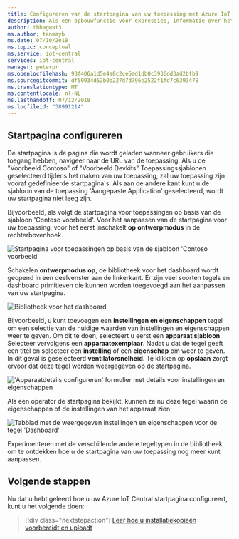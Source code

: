 ```yaml
---
title: Configureren van de startpagina van uw toepassing met Azure IoT Central | Microsoft Docs
description: Als een opbouwfunctie voor expressies, informatie over het configureren van de startpagina van uw Azure IoT Central-toepassing.
author: tbhagwat3
ms.author: tanmayb
ms.date: 07/10/2018
ms.topic: conceptual
ms.service: iot-central
services: iot-central
manager: peterpr
ms.openlocfilehash: 93f406a1d5e4a8c2ce5ad1db0c3936dd3ad2bfb9
ms.sourcegitcommit: df50934d52b0b227d7d796e2522f1fd7c6393478
ms.translationtype: MT
ms.contentlocale: nl-NL
ms.lasthandoff: 07/12/2018
ms.locfileid: "38991214"
---
```

## <a name="configuring-homepage"></a>Startpagina configureren

De startpagina is de pagina die wordt geladen wanneer gebruikers die toegang hebben, navigeer naar de URL van de toepassing. Als u de "Voorbeeld Contoso" of "Voorbeeld Devkits" Toepassingssjablonen geselecteerd tijdens het maken van uw toepassing, zal uw toepassing zijn vooraf gedefinieerde startpagina's. Als aan de andere kant kunt u de sjabloon van de toepassing 'Aangepaste Application' geselecteerd, wordt uw startpagina niet leeg zijn.

Bijvoorbeeld, als volgt de startpagina voor toepassingen op basis van de sjabloon 'Contoso voorbeeld'. Voor het aanpassen van de startpagina voor uw toepassing, voor het eerst inschakelt **op** **ontwerpmodus** in de rechterbovenhoek. 

![Startpagina voor toepassingen op basis van de sjabloon 'Contoso voorbeeld'](media\howto-configure-homepage\image1.png)

Schakelen **ontwerpmodus** **op**, de bibliotheek voor het dashboard wordt geopend in een deelvenster aan de linkerkant. Er zijn veel soorten tegels en dashboard primitieven die kunnen worden toegevoegd aan het aanpassen van uw startpagina.

![Bibliotheek voor het dashboard](media\howto-configure-homepage\image2.png)

Bijvoorbeeld, u kunt toevoegen een **instellingen en eigenschappen** tegel om een selectie van de huidige waarden van instellingen en eigenschappen weer te geven. Om dit te doen, selecteert u eerst een **apparaat sjabloon** Selecteer vervolgens een **apparaatexemplaar**. Nadat u dat de tegel geeft een titel en selecteer een **instelling** of een **eigenschap** om weer te geven. In dit geval is geselecteerd **ventilatorsnelheid**. Te klikken op **opslaan** zorgt ervoor dat deze tegel worden weergegeven op de startpagina.

!['Apparaatdetails configureren' formulier met details voor instellingen en eigenschappen](media\howto-configure-homepage\image3.png)

Als een operator de startpagina bekijkt, kunnen ze nu deze tegel waarin de eigenschappen of de instellingen van het apparaat zien:

![Tabblad met de weergegeven instellingen en eigenschappen voor de tegel 'Dashboard'](media\howto-configure-homepage\image4.png)

Experimenteren met de verschillende andere tegeltypen in de bibliotheek om te ontdekken hoe u de startpagina van uw toepassing nog meer kunt aanpassen.

## <a name="next-steps"></a>Volgende stappen

Nu dat u hebt geleerd hoe u uw Azure IoT Central startpagina configureert, kunt u het volgende doen:

> [!div class="nextstepaction"]
> [Leer hoe u installatiekopieën voorbereidt en uploadt](howto-prepare-images.md)
